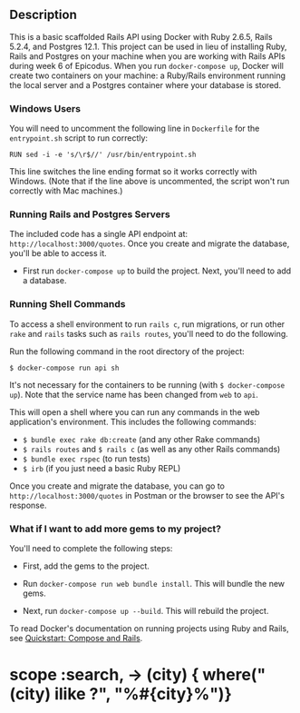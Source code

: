 ## Description

This is a basic scaffolded Rails API using Docker with Ruby 2.6.5, Rails 5.2.4, and Postgres 12.1. This project can be used in lieu of installing Ruby, Rails and Postgres on your machine when you are working with Rails APIs during week 6 of Epicodus. When you run `docker-compose up`, Docker will create two containers on your machine: a Ruby/Rails environment running the local server and a Postgres container where your database is stored.

### Windows Users

You will need to uncomment the following line in `Dockerfile` for the `entrypoint.sh` script to run correctly:

```
RUN sed -i -e 's/\r$//' /usr/bin/entrypoint.sh
```

This line switches the line ending format so it works correctly with Windows. (Note that if the line above is uncommented, the script won't run correctly with Mac machines.)

### Running Rails and Postgres Servers

The included code has a single API endpoint at: `http://localhost:3000/quotes`. Once you create and migrate the database, you'll be able to access it.

* First run `docker-compose up` to build the project. Next, you'll need to add a database.

### Running Shell Commands

To access a shell environment to run `rails c`, run migrations, or run other `rake` and `rails` tasks such as `rails routes`, you'll need to do the following.

Run the following command in the root directory of the project:

```
$ docker-compose run api sh
```

It's not necessary for the containers to be running (with `$ docker-compose up`). Note that the service name has been changed from `web` to `api`.

This will open a shell where you can run any commands in the web application's environment. This includes the following commands:

* `$ bundle exec rake db:create` (and any other Rake commands)
* `$ rails routes` and `$ rails c` (as well as any other Rails commands)
* `$ bundle exec rspec` (to run tests)
* `$ irb` (if you just need a basic Ruby REPL)

Once you create and migrate the database, you can go to `http://localhost:3000/quotes` in Postman or the browser to see the API's response.

### What if I want to add more gems to my project?

You'll need to complete the following steps:

* First, add the gems to the project.

* Run `docker-compose run web bundle install`. This will bundle the new gems.

* Next, run `docker-compose up --build`. This will rebuild the project.

To read Docker's documentation on running projects using Ruby and Rails, see [Quickstart: Compose and Rails](https://docs.docker.com/compose/rails/).



# scope :search, -> (city) { where("(city) ilike ?", "%#{city}%")}